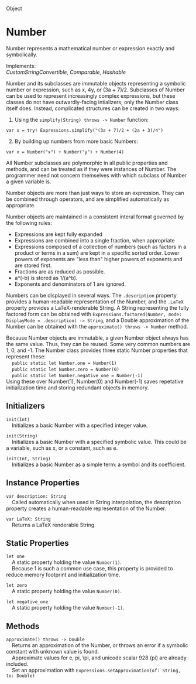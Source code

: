 Object

# Number
Number represents a mathematical number or expression exactly and symbolically.

Implements:<br>
_CustomStringConvertible_, _Comparable_, _Hashable_

Number and its subclasses are immutable objects representing a symbolic number or expression, such as x, 4y, or (3a + 7)/2.  Subclasses of Number can be used to represent increasingly complex expressions, but these classes do not have outwardly-facing intializers; only the Number class itself does.  Instead, complicated structures can be created in two ways:

1. Using the `simplify(String) throws -> Number` function:
```
var x = try! Expressions.simplify("(3a + 7)/2 + (2a + 3)/4")
```

2. By building up numbers from more basic Numbers:
```
var x = Number("x") + Number("y") + Number(4)
```

All Number subclasses are polymorphic in all public properties and methods, and can be treated as if they were instances of Number.  The programmer need not concern themselves with which subclass of Number a given variable is.

Number objects are more than just ways to store an expression.  They can be combined through operators, and are simplified
automatically as appropriate.

Number objects are maintained in a consistent interal format governed by the following rules:
 - Expressions are kept fully expanded
 - Expressions are combined into a single fraction, when appropriate
 - Expressions composed of a collection of numbers (such as factors in a product or terms in a sum) are kept in a specific sorted order.  Lower powers of exponents are "less than" higher powers of exponents and are stored first.
 - Fractions are as reduced as possible.
 - a^(-b) is stored as 1/(a^b).
 - Exponents and denominators of 1 are ignored.

Numbers can be displayed in several ways.  The `.description` property provides a human-readable representation of the Number, and the `.LaTeX` property provides a LaTeX-renderable String.  A String representing the fully factored form can be obtained with `Expressions.factored(Number, mode: DisplayMode = .description) -> String`, and a Double approximation of the Number can be obtained with the `approximate() throws -> Number` method.

Because Number objects are immutable, a given Number object always has the same value. Thus, they can be reused.  Some very common numbers are 1, 0, and -1.  The Number class provides three static Number properties that represent these:<br>
&nbsp;&nbsp;&nbsp;&nbsp;`public static let Number.one = Number(1)`<br>
&nbsp;&nbsp;&nbsp;&nbsp;`public static let Number.zero = Number(0)`<br>
&nbsp;&nbsp;&nbsp;&nbsp;`public static let Number.negative_one = Number(-1)`<br>
Using these over Number(1), Number(0) and Number(-1) saves repetative initialization time and storing redundant objects in memory.

## Initializers
`init(Int)`<br>
&nbsp;&nbsp;&nbsp;&nbsp;Initializes a basic Number with a specified integer value.

`init(String)`<br>
&nbsp;&nbsp;&nbsp;&nbsp;Initializes a basic Number with a specified symbolic value. This could be a variable, such as x, or a constant, such as e.

`init(Int, String)`<br>
&nbsp;&nbsp;&nbsp;&nbsp;Initializes a basic Number as a simple term: a symbol and its coefficient.

## Instance Properties
`var description: String`<br>
&nbsp;&nbsp;&nbsp;&nbsp;Called automatically when used in String interpolation, the description property creates a human-readable representation of the Number.

`var LaTeX: String`<br>
&nbsp;&nbsp;&nbsp;&nbsp;Returns a LaTeX renderable String.

## Static Properties
`let one`<br>
&nbsp;&nbsp;&nbsp;&nbsp;A static property holding the value `Number(1)`.<br>
&nbsp;&nbsp;&nbsp;&nbsp;Because 1 is such a common use case, this property is provided to reduce memory footprint and initialization time.

`let zero`<br>
&nbsp;&nbsp;&nbsp;&nbsp;A static property holding the value `Number(0)`.

`let negative_one`<br>
&nbsp;&nbsp;&nbsp;&nbsp;A static property holding the value `Number(-1)`.

## Methods
`approximate() throws -> Double`<br>
&nbsp;&nbsp;&nbsp;&nbsp;Returns an approximation of the Number, or throws an error if a symbolic constant with unknown value is found.<br>
&nbsp;&nbsp;&nbsp;&nbsp;Approximate values for e, pi, \pi, and unicode scalar 928 (pi) are already included.<br>
&nbsp;&nbsp;&nbsp;&nbsp;Set an approximation with `Expressions.setApproximation(of: String, to: Double)`<br>
